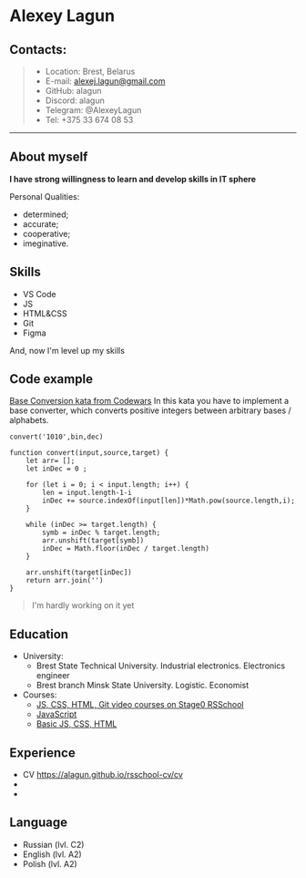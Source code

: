# Alexey Lagun

## Contacts:

> - Location: Brest, Belarus
> - E-mail: alexej.lagun@gmail.com
> - GitHub: alagun
> - Discord: alagun
> - Telegram: @AlexeyLagun
> - Tel: +375 33 674 08 53

---

## About myself

**I have strong willingness to learn and develop skills in IT sphere**

Personal Qualities:

- determined;
- accurate;
- cooperative;
- imeginative.

## Skills

- VS Code
- JS
- HTML&CSS
- Git
- Figma

And, now I'm level up my skills

## Code example

[Base Conversion kata from Codewars](https://www.codewars.com/kata/base-conversion)
In this kata you have to implement a base converter, which converts positive integers between arbitrary bases / alphabets.

```
convert('1010',bin,dec)

function convert(input,source,target) {
	let arr= [];
	let inDec = 0 ;

	for (let i = 0; i < input.length; i++) {
		len = input.length-1-i
		inDec += source.indexOf(input[len])*Math.pow(source.length,i);
	}

	while (inDec >= target.length) {
		symb = inDec % target.length;
		arr.unshift(target[symb])
		inDec = Math.floor(inDec / target.length)
	}

	arr.unshift(target[inDec])
	return arr.join('')
}
```

> I'm hardly working on it yet

## Education

- University:
  - Brest State Technical University. Industrial electronics. Electronics engineer
  - Brest branch Minsk State University. Logistic. Economist
- Courses:
  - [JS, CSS, HTML, Git video courses on Stage0 RSSchool](https://rs.school/js-stage0/)
  - [JavaScript](https://learn.javascript.ru/)
  - [Basic JS, CSS, HTML](https://ru.code-basics.com/)

## Experience

- CV https://alagun.github.io/rsschool-cv/cv
-
-

## Language

- Russian (lvl. C2)
- English (lvl. A2)
- Polish (lvl. A2)
